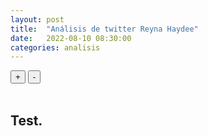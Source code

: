 ```yaml
---
layout: post
title:  "Análisis de twitter Reyna Haydee"
date:   2022-08-10 08:30:00
categories: analisis
---
```


  <script src="https://d3js.org/d3-dsv.v1.min.js"></script>
  <script src="https://d3js.org/d3-fetch.v1.min.js"></script>
  <link rel="stylesheet" href="https://unpkg.com/simplebar@latest/dist/simplebar.css" />
  <link rel="stylesheet" href="../../../css/grafo.css" />
  <script src="https://unpkg.com/simplebar@latest/dist/simplebar.min.js"></script>
  <script src="https://virtual-alchemist.com/wp-content/uploads/2020/01/sigma.min_.js"></script>
  <script src="https://virtual-alchemist.com/wp-content/uploads/2020/01/sigma.parsers.gexf_.min_.js"></script>
  <script src="https://virtual-alchemist.com/wp-content/uploads/2020/01/sigma.renderers.parallelEdges.min_.js"></script>
  <script src="https://cdn.jsdelivr.net/npm/chart.js@3.9.1/dist/chart.min.js" integrity="sha256-+8RZJua0aEWg+QVVKg4LEzEEm/8RFez5Tb4JBNiV5xA=" crossorigin="anonymous"></script>

  <section class="node-container">
    <div id="graph-container" class="nodes" style="width:100%;">
      <div id="selected-nodes"></div>
      <div class="node-controls">
      <datalist id="nodes-datalist"></datalist>
        <button type="button" id="zoom-in-button" class="zoom-button zoom-in">+</button>
        <button type="button" id="zoom-out-button" class="zoom-button zoom-out">-</button>
      </div>
    </div>
  </section>
<br>

## Test.

<canvas id="myChart" width="400" height="400"></canvas>
<script>
const ctx = document.getElementById('myChart').getContext('2d');
const myChart = new Chart(ctx, {
    type: 'line',
    data: {
        datasets: [{
            label: '#',
            data: [{x: '2022-07-21 07:00:00', y: 7}, {x: '2022-07-21 08:00:00', y: 1}, {x: '2022-07-21 09:00:00', y: 2}, {x: '2022-07-21 10:00:00', y: 683}, {x: '2022-07-21 11:00:00', y: 1521}, {x: '2022-07-21 12:00:00', y: 1789}, {x: '2022-07-21 13:00:00', y: 1732}, {x: '2022-07-21 14:00:00', y: 1446}, {x: '2022-07-21 15:00:00', y: 1356}, {x: '2022-07-21 16:00:00', y: 1693}, {x: '2022-07-21 17:00:00', y: 1908}, {x: '2022-07-21 18:00:00', y: 1996}, {x: '2022-07-21 19:00:00', y: 2018}, {x: '2022-07-21 20:00:00', y: 2366}, {x: '2022-07-21 21:00:00', y: 2487}, {x: '2022-07-21 22:00:00', y: 2209}, {x: '2022-07-21 23:00:00', y: 2019}, {x: '2022-07-22 00:00:00', y: 1279}, {x: '2022-07-22 01:00:00', y: 691}, {x: '2022-07-22 02:00:00', y: 459}, {x: '2022-07-22 03:00:00', y: 232}, {x: '2022-07-22 04:00:00', y: 218}, {x: '2022-07-22 05:00:00', y: 291}, {x: '2022-07-22 06:00:00', y: 602}, {x: '2022-07-22 07:00:00', y: 786}, {x: '2022-07-22 08:00:00', y: 1296}, {x: '2022-07-22 09:00:00', y: 1359}, {x: '2022-07-22 10:00:00', y: 1337}, {x: '2022-07-22 11:00:00', y: 1456}, {x: '2022-07-22 12:00:00', y: 1407}, {x: '2022-07-22 13:00:00', y: 1246}, {x: '2022-07-22 14:00:00', y: 1095}, {x: '2022-07-22 15:00:00', y: 937}, {x: '2022-07-22 16:00:00', y: 879}, {x: '2022-07-22 17:00:00', y: 809}, {x: '2022-07-22 18:00:00', y: 858}, {x: '2022-07-22 19:00:00', y: 684}, {x: '2022-07-22 20:00:00', y: 658}, {x: '2022-07-22 21:00:00', y: 684}, {x: '2022-07-22 22:00:00', y: 587}, {x: '2022-07-22 23:00:00', y: 433}, {x: '2022-07-23 00:00:00', y: 332}, {x: '2022-07-23 01:00:00', y: 157}, {x: '2022-07-23 02:00:00', y: 90}, {x: '2022-07-23 03:00:00', y: 77}, {x: '2022-07-23 04:00:00', y: 71}, {x: '2022-07-23 05:00:00', y: 71}, {x: '2022-07-23 06:00:00', y: 124}, {x: '2022-07-23 07:00:00', y: 208}, {x: '2022-07-23 08:00:00', y: 339}, {x: '2022-07-23 09:00:00', y: 332}, {x: '2022-07-23 10:00:00', y: 405}, {x: '2022-07-23 11:00:00', y: 356}, {x: '2022-07-23 12:00:00', y: 386}, {x: '2022-07-23 13:00:00', y: 316}, {x: '2022-07-23 14:00:00', y: 276}, {x: '2022-07-23 15:00:00', y: 256}, {x: '2022-07-23 16:00:00', y: 221}, {x: '2022-07-23 17:00:00', y: 275}, {x: '2022-07-23 18:00:00', y: 238}, {x: '2022-07-23 19:00:00', y: 209}, {x: '2022-07-23 20:00:00', y: 185}, {x: '2022-07-23 21:00:00', y: 233}, {x: '2022-07-23 22:00:00', y: 251}, {x: '2022-07-23 23:00:00', y: 193}],
            fill: false,
            stepped: true
        }]
    },
    options: {
        scales: {
            y: {
                beginAtZero: true
            }
        }
    }
});
</script>

<script>
  // Initialise sigma with settings
  var s = new sigma({
      renderers: [
        {
          type: 'canvas',
          container: document.getElementById('graph-container'),
          freeStyle: true
        }
      ],
      settings: {
        minNodeSize: .1,
        maxNodeSize: 10,
        minEdgeSize: 0.04,
        maxEdgeSize: 0.2,
        defaultEdgeType: "curve", // only works on canvas renderer
        minArrowSize: 3,
        //labelColor: "node",
        labelHoverBGColor: "default",
        defaultHoverLabelBGColor: "#171c1c",
        defaultLabelHoverColor: "#ddd",
        font: "Poppins",
        drawLabels: true,
        mouseWheelEnabled: true,
        doubleClickEnabled: true,
        touchEnabled: true,
        labelThreshold: 3,
        labelSize: "proportional",
        labelSizeRatio: 2,
        minArrowSize: 10
      },
  });

// Load data to the graph
    sigma.parsers.gexf('../../../assets/posts/reyna-haydee/reyna.gexf', s,
      function (s) {
        s.refresh();

        var zoomInButton = document.getElementById('zoom-in-button');
        zoomInButton.addEventListener("click", zoomIn);
        var zoomOutButton = document.getElementById('zoom-out-button');
        zoomOutButton.addEventListener("click", zoomOut);
      });

    function zoomIn() {
      var c = s.camera;
      c.goTo({
        ratio: c.ratio / c.settings('zoomingRatio')
      });
    }

    function zoomOut() {
      var c = s.camera;
      c.goTo({
        ratio: c.ratio * c.settings('zoomingRatio')
      });
    }
</script>